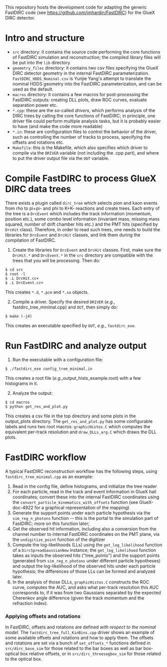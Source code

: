 This repository hosts the development code for adapting the generic FastDIRC code (see https://github.com/jmhardin/FastDIRC) for the GlueX DIRC detector.

# Intro and structure
* `src` directory: it contains the source code performing the core functions of FastDIRC simulation and reconstruction; the compiled library files will be put into the `lib` directory
* `geometry_files` directory: it contains two csv files specifying the GlueX DIRC detector geometry in the internal FastDIRC parameterization. `FastDIRC_HDDS_Nominal.csv` is Yunjie Yang's attempt to translate the nominal HDDS geometry into the FastDIRC parameterization, and can be used as the default.
* `macros` directory: it contains a few macros for post-processing the FastDIRC outputs: creating DLL plots, draw ROC curves, evaluate separation power etc.
* `*.cpp`: these are the so-called _drivers_, which performs analysis of the DIRC trees by calling the core functions of FastDIRC; in principle, one driver file could perform multiple analysis tasks, but it is probably easier to have (and make the code more readable)
* `*.in`: these are configuration files to control the behavior of the driver, such as controlling the number of tracks to process, specifying the offsets and rotations etc.
* `Makefile`: this is the Makefile, which also specifies which driver to compile via the `DRIVER` variable (not including the .cpp part), and where to put the driver output file via the `OUT` variable.


# Compile FastDIRC to process GlueX DIRC data trees
There exists a plugin called `dirc_tree` which selects pion and kaon events from rho to pi+pi- and phi to K+K- reactions and create trees. Each entry of the tree is a `DrcEvent` which includes the track information (momentum, position etc.), some combo level information (invariant mass, missing mass squared, number of drift chamber hits etc.) and the PMT hits (specified by `DrcHit` class). Therefore, in order to read such trees, one needs to build the libraries for `DrcEvent` and `DrcHit` classes, and link them during the compilation of FastDIRC.

1. Create the libraries for `DrcEvent` and `DrcHit` classes. First, make sure the `DrcHit.*` and `DrcEvent.*` in the `src` directory are compatible with the trees that you will be processing. Then do:
```
$ cd src
$ root -l
$ .L DrcHit.cc+
$ .L DrcEvent.cc+
```
This creates `*.d`, `*.pcm` and `*.so` objects.

2. Compile a driver. Specify the desired `DRIVER` (_e.g._, fastdirc_tree_minimal.cpp) and `OUT`, then simply do:
```
$ make (-j4)
```
This creates an executable specified by `OUT`, _e.g._, `fastdirc_exe`.

# Run FastDIRC and analyze output
1. Run the executable with a configuration file:
```
$ ./fastdirc_exe config_tree_minimal.in
```
This creates a root file (_e.g._,output_hists_example.root) with a few histograms in it.

2. Analyze the output:
```
$ cd macros
$ python get_res_and_plot.py
```
This creates a csv file in the top directory and some plots in the output_plots directory. The `get_res_and_plot.py` has some configurable labels and runs two root macros: `graphicHistos.C` which computes the equivalent per-track resolution and `draw_DLLs_arg.C` which draws the DLL plots.

# FastDIRC workflow
A typical FastDIRC reconstruction workflow has the following steps, using `fastdirc_tree_minimal.cpp` as an example:
1. Read in the config file, define histograms, and initialize the tree reader
2. For each particle, read in the track and event information in GlueX hall coordinates; convert these into the internal FastDIRC coordinates using the `convert_particle_kinematics_with_offsets` function (see GlueX-doc-4922 for a graphical representation of the mapping)
3. Generate the support points under each particle hypothesis via the `sim_reg_n_photons` function -- this is the portal to the simulation part of FastDIRC; more on this function later;
4. Get the observed hit information, including also a conversion from the channel number to internal FastDIRC coordinates on the PMT plane, via the `undigitize_point` function of the digitizer
5. Compute the log-likelihoods (LLs) using the `get_log_likelihood` function of a `DircSpreadGaussianNew` instance; the `get_log_likelihood` function takes as inputs the observed hits ("tree_points") and the support points (generated from `sim_reg_n_photons` under different particle hypotheses) and output the log-likelihood of the observed hits under each particle hypothesis; the differences of those LLs can be formed and analyzed later.
6. In the analysis of those DLLs, `graphicHistos.C` constructs the ROC curve, computes the AUC, and asks what per-track resolution this AUC corresponds to, if it was from two Gaussians separated by the expected Cherenkov angle difference (given the track momentum and the refraction index).

### Applying offsets and rotations
In FastDIRC, offsets and rotations are defined _with respect to the nominal model_. The `fastdirc_tree_full_KinBins.cpp` driver shows an example of some available offsets and rotations and how to apply them. The offsets and rotations are set via a bunch of `set_offsets_*` functions defined in `src/dirc_base_sim` for those related to the bar boxes as well as bar box-optical box relative offsets, or in `src/dirc_threesegbox_sim` for those related to the optical box.
